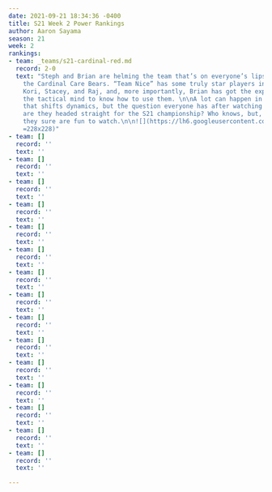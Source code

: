 ```yaml
---
date: 2021-09-21 18:34:36 -0400
title: S21 Week 2 Power Rankings
author: Aaron Sayama
season: 21
week: 2
rankings:
- team: _teams/s21-cardinal-red.md
  record: 2-0
  text: "Steph and Brian are helming the team that’s on everyone’s lips this season:
    the Cardinal Care Bears. “Team Nice” has some truly star players in Cam, Chico,
    Kori, Stacey, and Raj, and, more importantly, Brian has got the experience and
    the tactical mind to know how to use them. \n\nA lot can happen in this league
    that shifts dynamics, but the question everyone has after watching them play:
    are they headed straight for the S21 championship? Who knows, but, in the meantime,
    they sure are fun to watch.\n\n![](https://lh6.googleusercontent.com/N3GBTvrPrP1_0aOUT1yIFf076v2lAn2n-j_nONol1CfKNv_kKjwXcQxN152JhLn0BXQTjO1YlxJiw2qUxYd2pBtOhX8psKNjnixmJa-WD7iKCbVnC2jGylHQppYnKOHKxQ3YhQLW=s0
    =228x228)"
- team: []
  record: ''
  text: ''
- team: []
  record: ''
  text: ''
- team: []
  record: ''
  text: ''
- team: []
  record: ''
  text: ''
- team: []
  record: ''
  text: ''
- team: []
  record: ''
  text: ''
- team: []
  record: ''
  text: ''
- team: []
  record: ''
  text: ''
- team: []
  record: ''
  text: ''
- team: []
  record: ''
  text: ''
- team: []
  record: ''
  text: ''
- team: []
  record: ''
  text: ''
- team: []
  record: ''
  text: ''
- team: []
  record: ''
  text: ''
- team: []
  record: ''
  text: ''

---
```

